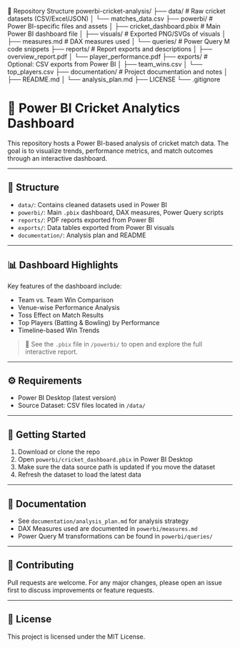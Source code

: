 
📂 Repository Structure
powerbi-cricket-analysis/
├── data/                    # Raw cricket datasets (CSV/Excel/JSON)
│   └── matches_data.csv
├── powerbi/                 # Power BI-specific files and assets
│   ├── cricket_dashboard.pbix         # Main Power BI dashboard file
│   ├── visuals/                      # Exported PNG/SVGs of visuals
│   ├── measures.md                   # DAX measures used
│   └── queries/                      # Power Query M code snippets
├── reports/                 # Report exports and descriptions
│   ├── overview_report.pdf
│   └── player_performance.pdf
├── exports/                 # Optional: CSV exports from Power BI
│   ├── team_wins.csv
│   └── top_players.csv
├── documentation/          # Project documentation and notes
│   ├── README.md
│   └── analysis_plan.md
├── LICENSE
└── .gitignore

# 🏏 Power BI Cricket Analytics Dashboard

This repository hosts a Power BI-based analysis of cricket match data. The goal is to visualize trends, performance metrics, and match outcomes through an interactive dashboard.

---
## 📁 Structure

- `data/`: Contains cleaned datasets used in Power BI
- `powerbi/`: Main `.pbix` dashboard, DAX measures, Power Query scripts
- `reports/`: PDF reports exported from Power BI
- `exports/`: Data tables exported from Power BI visuals
- `documentation/`: Analysis plan and README

---

## 📊 Dashboard Highlights

Key features of the dashboard include:

- Team vs. Team Win Comparison
- Venue-wise Performance Analysis
- Toss Effect on Match Results
- Top Players (Batting & Bowling) by Performance
- Timeline-based Win Trends

> 📌 See the `.pbix` file in `/powerbi/` to open and explore the full interactive report.

---

## ⚙️ Requirements

- Power BI Desktop (latest version)
- Source Dataset: CSV files located in `/data/`

---

## 🚀 Getting Started

1. Download or clone the repo
2. Open `powerbi/cricket_dashboard.pbix` in Power BI Desktop
3. Make sure the data source path is updated if you move the dataset
4. Refresh the dataset to load the latest data

---

## 📄 Documentation

- See `documentation/analysis_plan.md` for analysis strategy
- DAX Measures used are documented in `powerbi/measures.md`
- Power Query M transformations can be found in `powerbi/queries/`

---

## 🤝 Contributing

Pull requests are welcome. For any major changes, please open an issue first to discuss improvements or feature requests.

---

## 📜 License

This project is licensed under the MIT License.

